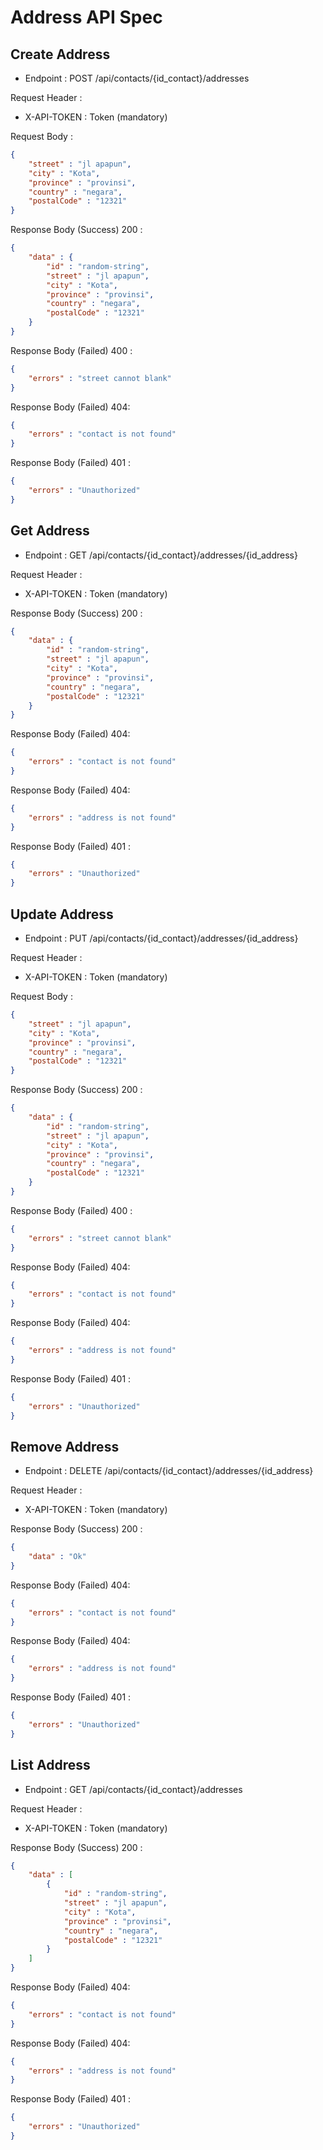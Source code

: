 # Address API Spec

## Create Address

- Endpoint : POST /api/contacts/{id_contact}/addresses

Request Header :
- X-API-TOKEN : Token (mandatory)

Request Body :

```json
{
    "street" : "jl apapun",
    "city" : "Kota",
    "province" : "provinsi",
    "country" : "negara",
    "postalCode" : "12321"
}
```

Response Body (Success) 200 :

```json
{
    "data" : {
        "id" : "random-string",
        "street" : "jl apapun",
        "city" : "Kota",
        "province" : "provinsi",
        "country" : "negara",
        "postalCode" : "12321"
    }
}
```

Response Body (Failed) 400 :

```json
{
    "errors" : "street cannot blank"
}
```

Response Body (Failed) 404:

```json
{
    "errors" : "contact is not found"
}
```

Response Body (Failed) 401 :

```json
{
    "errors" : "Unauthorized"
}
```

## Get Address

- Endpoint : GET /api/contacts/{id_contact}/addresses/{id_address}

Request Header :
- X-API-TOKEN : Token (mandatory)

Response Body (Success) 200 :

```json
{
    "data" : {
        "id" : "random-string",
        "street" : "jl apapun",
        "city" : "Kota",
        "province" : "provinsi",
        "country" : "negara",
        "postalCode" : "12321"
    }
}
```

Response Body (Failed) 404:

```json
{
    "errors" : "contact is not found"
}
```

Response Body (Failed) 404:

```json
{
    "errors" : "address is not found"
}
```

Response Body (Failed) 401 :

```json
{
    "errors" : "Unauthorized"
}
```

## Update Address

- Endpoint : PUT /api/contacts/{id_contact}/addresses/{id_address}

Request Header :
- X-API-TOKEN : Token (mandatory)

Request Body :

```json
{
    "street" : "jl apapun",
    "city" : "Kota",
    "province" : "provinsi",
    "country" : "negara",
    "postalCode" : "12321"
}
```

Response Body (Success) 200 :

```json
{
    "data" : {
        "id" : "random-string",
        "street" : "jl apapun",
        "city" : "Kota",
        "province" : "provinsi",
        "country" : "negara",
        "postalCode" : "12321"
    }
}
```

Response Body (Failed) 400 :

```json
{
    "errors" : "street cannot blank"
}
```

Response Body (Failed) 404:

```json
{
    "errors" : "contact is not found"
}
```

Response Body (Failed) 404:

```json
{
    "errors" : "address is not found"
}
```
Response Body (Failed) 401 :

```json
{
    "errors" : "Unauthorized"
}
```


## Remove Address

- Endpoint : DELETE /api/contacts/{id_contact}/addresses/{id_address}

Request Header :
- X-API-TOKEN : Token (mandatory)

Response Body (Success) 200 :

```json
{
    "data" : "Ok"
}
```

Response Body (Failed) 404:

```json
{
    "errors" : "contact is not found"
}
```

Response Body (Failed) 404:

```json
{
    "errors" : "address is not found"
}
```

Response Body (Failed) 401 :

```json
{
    "errors" : "Unauthorized"
}
```

## List Address

- Endpoint : GET /api/contacts/{id_contact}/addresses

Request Header :
- X-API-TOKEN : Token (mandatory)

Response Body (Success) 200 :

```json
{
    "data" : [
        {
            "id" : "random-string",
            "street" : "jl apapun",
            "city" : "Kota",
            "province" : "provinsi",
            "country" : "negara",
            "postalCode" : "12321"
        }
    ]
}
```

Response Body (Failed) 404:

```json
{
    "errors" : "contact is not found"
}
```

Response Body (Failed) 404:

```json
{
    "errors" : "address is not found"
}
```

Response Body (Failed) 401 :

```json
{
    "errors" : "Unauthorized"
}
```
